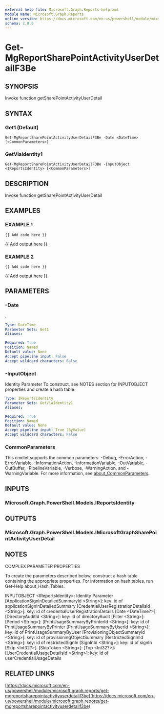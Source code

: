 ```yaml
---
external help file: Microsoft.Graph.Reports-help.xml
Module Name: Microsoft.Graph.Reports
online version: https://docs.microsoft.com/en-us/powershell/module/microsoft.graph.reports/get-mgreportsharepointactivityuserdetailf3be
schema: 2.0.0
---
```


# Get-MgReportSharePointActivityUserDetailF3Be

## SYNOPSIS
Invoke function getSharePointActivityUserDetail

## SYNTAX

### Get1 (Default)
```
Get-MgReportSharePointActivityUserDetailF3Be -Date <DateTime> [<CommonParameters>]
```

### GetViaIdentity1
```
Get-MgReportSharePointActivityUserDetailF3Be -InputObject <IReportsIdentity> [<CommonParameters>]
```

## DESCRIPTION
Invoke function getSharePointActivityUserDetail

## EXAMPLES

### EXAMPLE 1
```
{{ Add code here }}
```

{{ Add output here }}

### EXAMPLE 2
```
{{ Add code here }}
```

{{ Add output here }}

## PARAMETERS

### -Date
.

```yaml
Type: DateTime
Parameter Sets: Get1
Aliases:

Required: True
Position: Named
Default value: None
Accept pipeline input: False
Accept wildcard characters: False
```

### -InputObject
Identity Parameter
To construct, see NOTES section for INPUTOBJECT properties and create a hash table.

```yaml
Type: IReportsIdentity
Parameter Sets: GetViaIdentity1
Aliases:

Required: True
Position: Named
Default value: None
Accept pipeline input: True (ByValue)
Accept wildcard characters: False
```

### CommonParameters
This cmdlet supports the common parameters: -Debug, -ErrorAction, -ErrorVariable, -InformationAction, -InformationVariable, -OutVariable, -OutBuffer, -PipelineVariable, -Verbose, -WarningAction, and -WarningVariable. For more information, see [about_CommonParameters](http://go.microsoft.com/fwlink/?LinkID=113216).

## INPUTS

### Microsoft.Graph.PowerShell.Models.IReportsIdentity
## OUTPUTS

### Microsoft.Graph.PowerShell.Models.IMicrosoftGraphSharePointActivityUserDetail
## NOTES
COMPLEX PARAMETER PROPERTIES

To create the parameters described below, construct a hash table containing the appropriate properties.
For information on hash tables, run Get-Help about_Hash_Tables.

INPUTOBJECT \<IReportsIdentity\>: Identity Parameter
  \[ApplicationSignInDetailedSummaryId \<String\>\]: key: id of applicationSignInDetailedSummary
  \[CredentialUserRegistrationDetailsId \<String\>\]: key: id of credentialUserRegistrationDetails
  \[Date \<DateTime?\>\]: 
  \[DirectoryAuditId \<String\>\]: key: id of directoryAudit
  \[Filter \<String\>\]: 
  \[Period \<String\>\]: 
  \[PrintUsageSummaryByPrinterId \<String\>\]: key: id of PrintUsageSummaryByPrinter
  \[PrintUsageSummaryByUserId \<String\>\]: key: id of PrintUsageSummaryByUser
  \[ProvisioningObjectSummaryId \<String\>\]: key: id of provisioningObjectSummary
  \[RestrictedSignInId \<String\>\]: key: id of restrictedSignIn
  \[SignInId \<String\>\]: key: id of signIn
  \[Skip \<Int32?\>\]: 
  \[SkipToken \<String\>\]: 
  \[Top \<Int32?\>\]: 
  \[UserCredentialUsageDetailsId \<String\>\]: key: id of userCredentialUsageDetails

## RELATED LINKS

[https://docs.microsoft.com/en-us/powershell/module/microsoft.graph.reports/get-mgreportsharepointactivityuserdetailf3be](https://docs.microsoft.com/en-us/powershell/module/microsoft.graph.reports/get-mgreportsharepointactivityuserdetailf3be)

